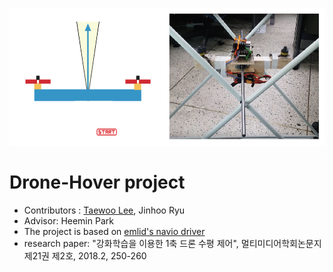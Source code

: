 <p align="center">
  <img src="./images/hover_drone.png" width="600" height="220">
</p>

# Drone-Hover project
- Contributors : [Taewoo Lee](https://github.com/TaeWoo21/), Jinhoo Ryu 
- Advisor: Heemin Park
- The project is based on [emlid's navio driver](https://github.com/emlid/Navio2)
- research paper: "강화학습을 이용한 1축 드론 수평 제어", 멀티미디어학회논문지 제21권 제2호, 2018.2, 250-260 
